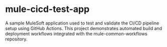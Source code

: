 # mule-cicd-test-app
A sample MuleSoft application used to test and validate the CI/CD pipeline setup using GitHub Actions. This project demonstrates automated build and deployment workflows integrated with the mule-common-workflows repository.
